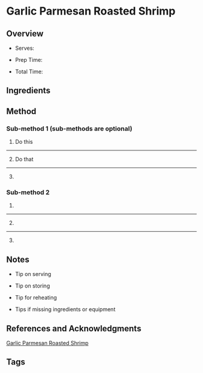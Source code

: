 # Garlic Parmesan Roasted Shrimp

## Overview

- Serves:

- Prep Time:

- Total Time:

## Ingredients



## Method

### Sub-method 1 (sub-methods are optional)

1. Do this
---
2. Do that
---
3.

### Sub-method 2

1.
---
2.
---
3.

## Notes

- Tip on serving

- Tip on storing

- Tip for reheating

- Tips if missing ingredients or equipment

## References and Acknowledgments

[Garlic Parmesan Roasted Shrimp](http://damndelicious.net/2014/12/05/garlic-parmesan-roasted-shrimp/)

## Tags


